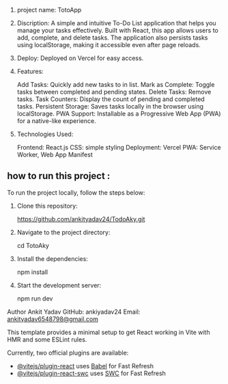 1. project name: TotoApp



2. Discription: 
       A simple and intuitive To-Do List application that helps you manage your tasks effectively. Built with React, this app allows users to add, complete, and delete tasks. The application also persists tasks using localStorage, making it accessible even after page reloads.

3. Deploy:
        Deployed on Vercel for easy access.
 
4.  Features: 

      Add Tasks: Quickly add new tasks to in list.
      Mark as Complete: Toggle tasks between completed and pending states.
      Delete Tasks: Remove tasks.
      Task Counters: Display the count of pending and completed tasks.
      Persistent Storage: Saves tasks locally in the browser using localStorage.
      PWA Support: Installable as a Progressive Web App (PWA) for a native-like experience.


5. Technologies Used:

      Frontend: React.js
      CSS: simple styling 
      Deployment: Vercel
      PWA: Service Worker, Web App Manifest

## how to run this project :
 

To run the project locally, follow the steps below:

1. Clone this repository:
    
    https://github.com/ankityadav24/TodoAky.git

2. Navigate to the project directory:

    cd TotoAky
    
3. Install the dependencies:

    npm install

4. Start the development server:

    npm run dev




Author
Ankit Yadav
GitHub: ankiyadav24
Email: ankityadav6548798@gmail.com

This template provides a minimal setup to get React working in Vite with HMR and some ESLint rules.

Currently, two official plugins are available:

- [@vitejs/plugin-react](https://github.com/vitejs/vite-plugin-react/blob/main/packages/plugin-react/README.md) uses [Babel](https://babeljs.io/) for Fast Refresh
- [@vitejs/plugin-react-swc](https://github.com/vitejs/vite-plugin-react-swc) uses [SWC](https://swc.rs/) for Fast Refresh

